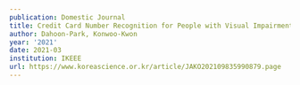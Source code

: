 ```yaml
---
publication: Domestic Journal
title: Credit Card Number Recognition for People with Visual Impairment
author: Dahoon-Park, Konwoo-Kwon
year: '2021'
date: 2021-03
institution: IKEEE
url: https://www.koreascience.or.kr/article/JAKO202109835990879.page
---
```

